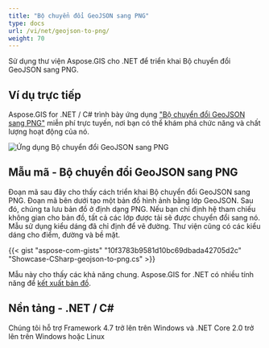 ```yaml
---
title: "Bộ chuyển đổi GeoJSON sang PNG"
type: docs
url: /vi/net/geojson-to-png/
weight: 70
---
```


Sử dụng thư viện Aspose.GIS cho .NET để triển khai Bộ chuyển đổi GeoJSON sang PNG.

## **Ví dụ trực tiếp**

Aspose.GIS for .NET / C# trình bày ứng dụng ["Bộ chuyển đổi GeoJSON sang PNG"](https://products.aspose.app/gis/viewer/geojson-to-png) miễn phí trực tuyến, nơi bạn có thể khám phá chức năng và chất lượng hoạt động của nó.

![Ứng dụng Bộ chuyển đổi GeoJSON sang PNG](viewer.png)

## **Mẫu mã - Bộ chuyển đổi GeoJSON sang PNG**

Đoạn mã sau đây cho thấy cách triển khai Bộ chuyển đổi GeoJSON sang PNG. Đoạn mã bên dưới tạo một bản đồ hình ảnh bằng lớp GeoJSON. Sau đó, chúng ta lưu bản đồ ở định dạng PNG. Nếu bạn chỉ định hệ tham chiếu không gian cho bản đồ, tất cả các lớp được tải sẽ được chuyển đổi sang nó.
Mẫu sử dụng kiểu dáng đã chỉ định để vẽ đường. Thư viện cũng có các kiểu dáng cho điểm, đường và bề mặt.

{{< gist "aspose-com-gists" "10f3783b9581d10bc69dbada42705d2c" "Showcase-CSharp-geojson-to-png.cs" >}}

Mẫu này cho thấy các khả năng chung. Aspose.GIS for .NET có nhiều tính năng để [kết xuất bản đồ](https://docs.aspose.com/gis/net/map-rendering/).

## **Nền tảng - .NET / C#**

Chúng tôi hỗ trợ Framework 4.7 trở lên trên Windows và .NET Core 2.0 trở lên trên Windows hoặc Linux
